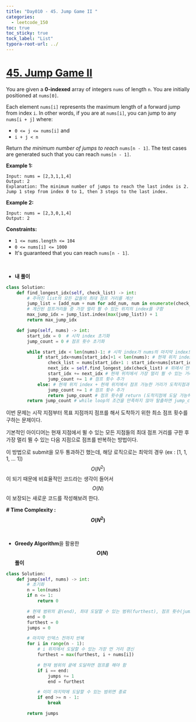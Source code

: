 ```yaml
---
title: "Day010 - 45. Jump Game II "
categories:
  - leetcode_150
toc: true
toc_sticky: true
tock_label: "List"
typora-root-url: ../
---
```



# [45. Jump Game II](https://leetcode.com/problems/jump-game-ii/)

You are given a **0-indexed** array of integers `nums` of length `n`. You are initially positioned at `nums[0]`.

Each element `nums[i]` represents the maximum length of a forward jump from index `i`. In other words, if you are at `nums[i]`, you can jump to any `nums[i + j]` where:

- `0 <= j <= nums[i]` and
- `i + j < n`

Return *the minimum number of jumps to reach* `nums[n - 1]`. The test cases are generated such that you can reach `nums[n - 1]`.

 

**Example 1:**

```
Input: nums = [2,3,1,1,4]
Output: 2
Explanation: The minimum number of jumps to reach the last index is 2. Jump 1 step from index 0 to 1, then 3 steps to the last index.
```

**Example 2:**

```
Input: nums = [2,3,0,1,4]
Output: 2
```

 

**Constraints:**

- `1 <= nums.length <= 104`
- `0 <= nums[i] <= 1000`
- It's guaranteed that you can reach `nums[n - 1]`.

<br>

- **내 풀이**

```python
class Solution:
    def find_longest_idx(self, check_list) -> int:
		# 주어진 list의 모든 값들의 최대 점프 거리를 계산
        jump_list = [add_num + num for add_num, num in enumerate(check_list, start=1)]
        # 계산된 점프거리들 중 가장 멀리 뛸 수 있는 위치의 index를 구함
        max_jump_idx = jump_list.index(max(jump_list)) + 1
        return max_jump_idx

    def jump(self, nums) -> int:
        start_idx = 0  # 시작 index 초기화
        jump_count = 0 # 점프 횟수 초기화

        while start_idx < len(nums)-1: # 시작 index가 nums의 마지막 index보다 작을 때 반복
            if start_idx+nums[start_idx]+1 < len(nums): # 현재 위치 index + 현재 위치에서 점프 가능한 거리가 도착지점에 도달하지 못했을 경우
                check_list = nums[start_idx+1 : start_idx+nums[start_idx]+1] # 현재 위치에서 점프 가능한 부분을 확인
                next_idx = self.find_longest_idx(check_list) # 위에서 만든 저프 가능한 부분들을 확인해 가장 멀리 뛸 수 있는 index를 확인
                start_idx += next_idx # 현재 위치에서 가장 멀리 뛸 수 있는 거리만큼 추가 (현재위치를 갱신)
                jump_count += 1 # 점프 횟수 추가
            else: # 현재 위치 index + 현재 위치에서 점프 가능한 거리가 도착지점과 같거나 넘어간 경우
                jump_count += 1 # 점프 횟수 추가
                return jump_count # 점프 횟수를 return (도착지점에 도달 가능하기 때문)
        return jump_count # while loop의 조건을 만족하지 않아 탈출하면 jump_count를 return
```

이번 문제는 시작 지점부터 목표 지점까지 점프를 해서 도착하기 위한 최소 점프 횟수를 구하는 문제이다.

기본적인 아이디어는 현재 지점에서 뛸 수 있는 모든 지점들의 최대 점프 거리를 구한 후 가장 멀리 뛸 수 있는 다음 지점으로 점프를 반복하는 방법이다.

이 방법으로 submit을 모두 통과하긴 했는데, 해당 로직으로는 최악의 경우 (ex : [1, 1, 1, ... 1]) $$O(N^2)$$이 되기 때문에 비효율적인 코드라는 생각이 들어서 $$O(N)$$이 보장되는 새로운 코드를 작성해보려 한다.



**\# Time Complexity  : $$O(N^2)$$** 

<br>

- **Greedy Algorithm**을 활용한 **$$O(N)$$ 풀이**

```python
class Solution:
    def jump(self, nums) -> int:
        # 초기화
        n = len(nums)
        if n <= 1:
            return 0

        # 현재 범위의 끝(end), 최대 도달할 수 있는 범위(furthest), 점프 횟수(jumps)
        end = 0
        furthest = 0
        jumps = 0

        # 마지막 인덱스 전까지 반복
        for i in range(n - 1):
            # i 위치에서 도달할 수 있는 가장 먼 거리 갱신
            furthest = max(furthest, i + nums[i])

            # 현재 범위의 끝에 도달하면 점프를 해야 함
            if i == end:
                jumps += 1
                end = furthest

            # 이미 마지막에 도달할 수 있는 범위면 종료
            if end >= n - 1:
                break

        return jumps

```



<br>

